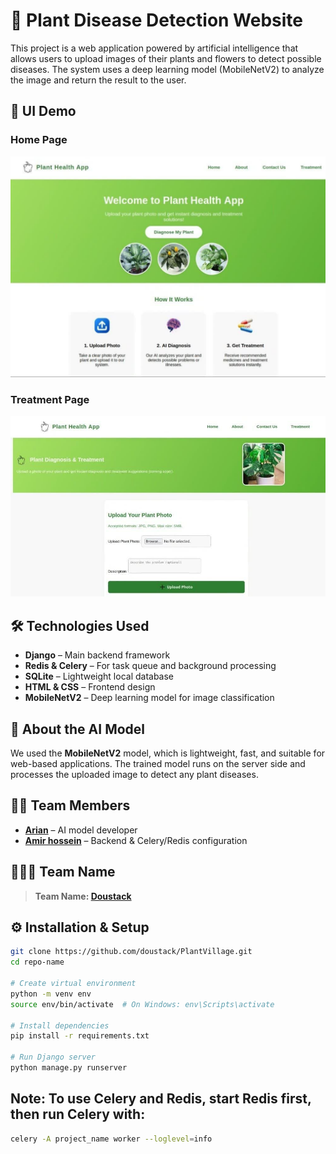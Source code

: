 # 🌿 Plant Disease Detection Website

This project is a web application powered by artificial intelligence that allows users to upload images of their plants and flowers to detect possible diseases. The system uses a deep learning model (MobileNetV2) to analyze the image and return the result to the user.

## 📸 UI Demo

### Home Page
![Home Page](https://github.com/doustack/PlantVillage/blob/main/Image/photo_2025-06-03_17-30-23.jpg)

### Treatment Page
![Treatment Page](https://github.com/doustack/PlantVillage/blob/main/Image/photo_2025-06-03_17-30-07.jpg)

## 🛠️ Technologies Used

- **Django** – Main backend framework  
- **Redis & Celery** – For task queue and background processing  
- **SQLite** – Lightweight local database  
- **HTML & CSS** – Frontend design  
- **MobileNetV2** – Deep learning model for image classification  

## 🧠 About the AI Model

We used the **MobileNetV2** model, which is lightweight, fast, and suitable for web-based applications. The trained model runs on the server side and processes the uploaded image to detect any plant diseases.

## 👨‍💻 Team Members

- **[Arian](https://github.com/arianghaderi99)** – AI model developer  
- **[Amir hossein](https://github.com/amirhosssein0)** – Backend & Celery/Redis configuration  

## 🧑‍🤝‍🧑 Team Name

> **Team Name: [Doustack](https://github.com/doustack)**

## ⚙️ Installation & Setup

```bash
git clone https://github.com/doustack/PlantVillage.git
cd repo-name

# Create virtual environment
python -m venv env
source env/bin/activate  # On Windows: env\Scripts\activate

# Install dependencies
pip install -r requirements.txt

# Run Django server
python manage.py runserver
```

## Note: To use Celery and Redis, start Redis first, then run Celery with:
```bash
celery -A project_name worker --loglevel=info
```
